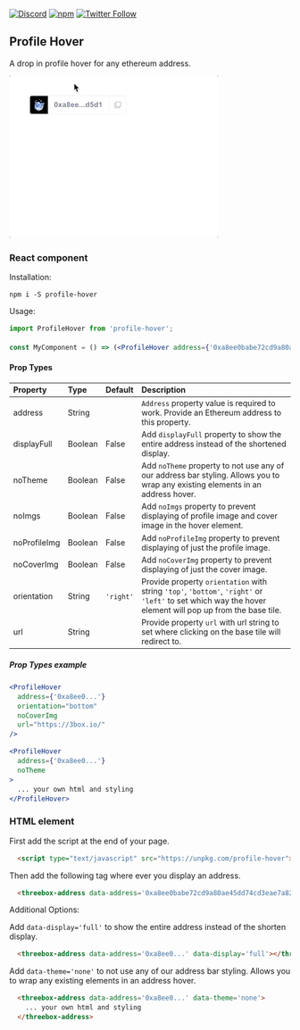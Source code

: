 [![Discord](https://img.shields.io/discord/484729862368526356.svg?style=for-the-badge)](https://discordapp.com/invite/Z3f3Cxy)
[![npm](https://img.shields.io/npm/v/profile-hover.svg?style=for-the-badge)](https://www.npmjs.com/package/profile-hover)
[![Twitter Follow](https://img.shields.io/twitter/follow/3boxdb.svg?style=for-the-badge&label=Twitter)](https://twitter.com/3boxdb)

## Profile Hover

A drop in profile hover for any ethereum address.

![Profile Hover](./example/profile-hover.gif)

### React component
Installation:

```shell
npm i -S profile-hover
```

Usage:

```jsx
import ProfileHover from 'profile-hover';

const MyComponent = () => (<ProfileHover address={'0xa8ee0babe72cd9a80ae45dd74cd3eae7a82fd5d1'} />);
```

#### Prop Types

| Property | Type          | Default  | Description |
| :-------------------------------- | :-------------------------------------------------------- | :------------------------------------------------------------------------------------------------------------- | :--------------------------------------------------------------------------------------------------------------------------------------------------------------------------------------------------------------------------------------------------------------------------------------------------------------------------------------------------------------------------------------------------------------------------------------------------------------------- |
| address    | String        |    | `Address` property value is required to work.  Provide an Ethereum address to this property. |
| displayFull    | Boolean        | False   | Add `displayFull` property to show the entire address instead of the shortened display.|
| noTheme    | Boolean       |  False   | Add `noTheme` property to not use any of our address bar styling. Allows you to wrap any existing elements in an address hover.                                                                                                                                                                                                                                                                                                             |
| noImgs    | Boolean        | False   | Add `noImgs` property to prevent displaying of profile image and cover image in the hover element.                                                                                                                    |
| noProfileImg    | Boolean       |  False   | Add `noProfileImg` property to prevent displaying of just the profile image. |
| noCoverImg    | Boolean       |  False   | Add `noCoverImg` property to prevent displaying of just the cover image. |
| orientation    | String       |  `'right'`   | Provide property `orientation` with string `'top'`, `'bottom'`, `'right'` or `'left'` to set which way the hover element will pop up from the base tile.|
| url    | String       |   | Provide property `url` with url string to set where clicking on the base tile will redirect to.|

##### Prop Types example
```jsx
<ProfileHover 
  address={'0xa8ee0...'}
  orientation="bottom"
  noCoverImg
  url="https://3box.io/"
/>
```
```jsx
<ProfileHover 
  address={'0xa8ee0...'} 
  noTheme
>
  ... your own html and styling
</ProfileHover>
```

### HTML element

First add the script at the end of your page.

```html
  <script type="text/javascript" src="https://unpkg.com/profile-hover"></script>
```

Then add the following tag where ever you display an address.

```html
  <threebox-address data-address='0xa8ee0babe72cd9a80ae45dd74cd3eae7a82fd5d1'></threebox-address>
```

Additional Options:

Add `data-display='full'` to show the entire address instead of the shorten display.

```html
  <threebox-address data-address='0xa8ee0...' data-display='full'></threebox-address>
```

Add `data-theme='none'` to not use any of our address bar styling. Allows you to wrap any existing elements in an address hover.

```html
  <threebox-address data-address='0xa8ee0...' data-theme='none'>
    ... your own html and styling
  </threebox-address>
```

